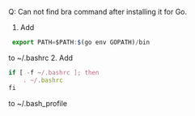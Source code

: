 Q: Can not find bra command after installing it for Go.

1. Add

  ```javascript
   export PATH=$PATH:$(go env GOPATH)/bin
  ```
  
  to ~/.bashrc
2. Add

  ```javascript
  if [ -f ~/.bashrc ]; then
      . ~/.bashrc
  fi
  ```
  
  to ~/.bash_profile
